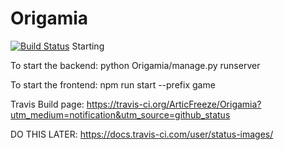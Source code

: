 # Origamia
[![Build Status](https://travis-ci.org/ArticFreeze/Origamia.svg?branch=master)](https://travis-ci.org/ArticFreeze/Origamia)
Starting

To start the backend:
python Origamia/manage.py runserver

To start the frontend:
npm run start --prefix game

Travis Build page:
https://travis-ci.org/ArticFreeze/Origamia?utm_medium=notification&utm_source=github_status

DO THIS LATER: https://docs.travis-ci.com/user/status-images/
